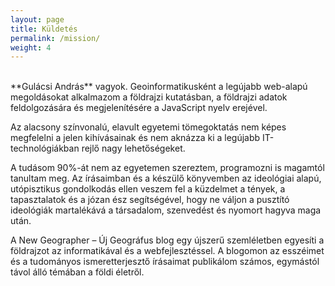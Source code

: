 ```yaml
---
layout: page
title: Küldetés
permalink: /mission/
weight: 4
---
```

<br />
**Gulácsi András** vagyok. Geoinformatikusként a legújabb web-alapú megoldásokat alkalmazom a földrajzi kutatásban, a földrajzi adatok feldolgozására és megjelenítésére a JavaScript nyelv erejével.

Az alacsony színvonalú, elavult egyetemi tömegoktatás nem képes megfelelni a jelen kihívásainak és nem aknázza ki a legújabb IT-technológiákban rejlő nagy lehetőségeket.

A tudásom 90%-át nem az egyetemen szereztem, programozni is magamtól tanultam meg. Az írásaimban és a készülő könyvemben az ideológiai alapú, utópisztikus gondolkodás ellen veszem fel a küzdelmet a tények, a tapasztalatok és a józan ész segítségével, hogy ne váljon a pusztító ideológiák martalékává a társadalom, szenvedést és nyomort hagyva maga után.

A New Geographer – Új Geográfus blog egy újszerű szemléletben egyesíti a földrajzot az informatikával és a webfejlesztéssel. A blogomon az esszéimet és a tudományos ismeretterjesztő írásaimat publikálom számos, egymástól távol álló témában a földi életről.